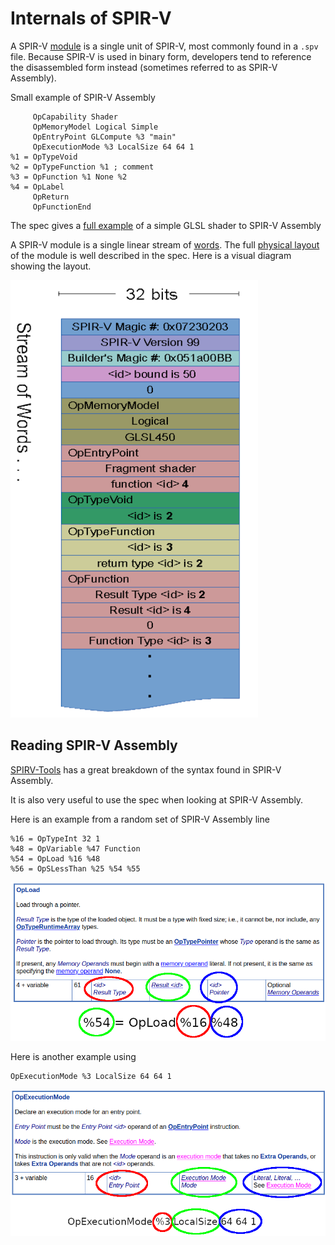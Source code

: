 # Internals of SPIR-V

A SPIR-V [module](https://www.khronos.org/registry/spir-v/specs/unified1/SPIRV.html#_module) is a single unit of SPIR-V, most commonly found in a `.spv` file. Because SPIR-V is used in binary form, developers tend to reference the disassembled form instead (sometimes referred to as SPIR-V Assembly).

Small example of SPIR-V Assembly
```
     OpCapability Shader
     OpMemoryModel Logical Simple
     OpEntryPoint GLCompute %3 "main"
     OpExecutionMode %3 LocalSize 64 64 1
%1 = OpTypeVoid
%2 = OpTypeFunction %1 ; comment
%3 = OpFunction %1 None %2
%4 = OpLabel
     OpReturn
     OpFunctionEnd
```

The spec gives a [full example](https://www.khronos.org/registry/spir-v/specs/unified1/SPIRV.html#_example) of a simple GLSL shader to SPIR-V Assembly

A SPIR-V module is a single linear stream of [words](https://www.khronos.org/registry/spir-v/specs/unified1/SPIRV.html#Word). The full [physical layout](https://www.khronos.org/registry/spir-v/specs/unified1/SPIRV.html#PhysicalLayout) of the module is well described in the spec. Here is a visual diagram showing the layout.

![spirv_internals_layout.png](../images/spirv_internals_layout.png)


## Reading SPIR-V Assembly

[SPIRV-Tools](https://github.com/KhronosGroup/SPIRV-Tools/blob/master/docs/syntax.md) has a great breakdown of the syntax found in SPIR-V Assembly.

It is also very useful to use the spec when looking at SPIR-V Assembly.

Here is an example from a random set of SPIR-V Assembly line

```
%16 = OpTypeInt 32 1
%48 = OpVariable %47 Function
%54 = OpLoad %16 %48
%56 = OpSLessThan %25 %54 %55
```

![spirv_internals_load.png](../images/spirv_internals_load.png)

Here is another example using

```
OpExecutionMode %3 LocalSize 64 64 1
```

![spirv_internals_execution_mode.png](../images/spirv_internals_execution_mode.png)